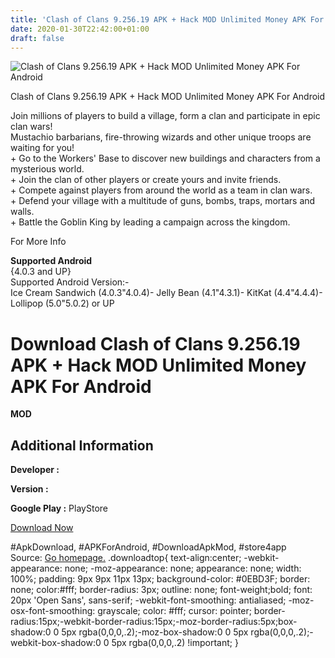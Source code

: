 ```yaml
---
title: 'Clash of Clans 9.256.19 APK + Hack MOD Unlimited Money APK For Android'
date: 2020-01-30T22:42:00+01:00
draft: false
---
```


![Clash of Clans 9.256.19 APK + Hack MOD Unlimited Money APK For Android](https://i0.wp.com/apkhome.net/wp-content/uploads/2017/11/Clash-of-Clans-9.256.19.png "Clash of Clans 9.256.19 APK + Hack MOD Unlimited Money APK For Android")

  

Clash of Clans 9.256.19 APK + Hack MOD Unlimited Money APK For Android

Join millions of players to build a village, form a clan and participate in epic clan wars!  
Mustachio barbarians, fire-throwing wizards and other unique troops are waiting for you!  
\+ Go to the Workers' Base to discover new buildings and characters from a mysterious world.  
\+ Join the clan of other players or create yours and invite friends.  
\+ Compete against players from around the world as a team in clan wars.  
\+ Defend your village with a multitude of guns, bombs, traps, mortars and walls.  
\+ Battle the Goblin King by leading a campaign across the kingdom.

For More Info

**Supported Android**  
{4.0.3 and UP}  
Supported Android Version:-  
Ice Cream Sandwich (4.0.3"4.0.4)- Jelly Bean (4.1"4.3.1)- KitKat (4.4"4.4.4)- Lollipop (5.0"5.0.2) or UP

Download Clash of Clans 9.256.19 APK + Hack MOD Unlimited Money APK For Android
===============================================================================

**MOD**

Additional Information
----------------------

**Developer :**

**Version :**

**Google Play :** PlayStore

  

[Download Now](https://store4app.co/post/clash-of-clans-9-256-19-apk-hack-mod-unlimited-money-apk-for-android_1573671069)

  
#ApkDownload, #APKForAndroid, #DownloadApkMod, #store4app  
Source: [Go homepage.](https://store4app.co/post/clash-of-clans-9-256-19-apk-hack-mod-unlimited-money-apk-for-android_1573671069) .downloadtop{ text-align:center; -webkit-appearance: none; -moz-appearance: none; appearance: none; width: 100%; padding: 9px 9px 11px 13px; background-color: #0EBD3F; border: none; color:#fff; border-radius: 3px; outline: none; font-weight;bold; font: 20px 'Open Sans', sans-serif; -webkit-font-smoothing: antialiased; -moz-osx-font-smoothing: grayscale; color: #fff; cursor: pointer; border-radius:15px;-webkit-border-radius:15px;-moz-border-radius:5px;box-shadow:0 0 5px rgba(0,0,0,.2);-moz-box-shadow:0 0 5px rgba(0,0,0,.2);-webkit-box-shadow:0 0 5px rgba(0,0,0,.2) !important; }